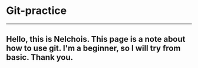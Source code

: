 # Git-practice
---
Hello, this is Nelchois. 
This page is a note about how to use git.
I'm a beginner, so I will try from basic.
Thank you.
---